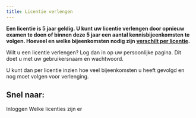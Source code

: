 ```yaml
---
title: Licentie verlengen
---
```


**Een licentie is 5 jaar geldig. U kunt uw licentie verlengen door opnieuw examen te doen of binnen deze 5 jaar een aantal kennisbijeenkomsten te volgen. Hoeveel en welke bijeenkomsten nodig zijn [verschilt per licentie](/licenties/welke-licenties-zijn-er).**

Wilt u een licentie verlengen? Log dan in op uw persoonlijke pagina. Dit doet u met uw gebruikersnaam en wachtwoord.

U kunt dan per licentie inzien hoe veel bijeenkomsten u heeft gevolgd en nog moet volgen voor verlenging.

## Snel naar:

<link-container>
<link-button to="https://erkenningen.nl">Inloggen</link-button>
<link-button to="/licenties/welke-licenties-zijn-er">Welke licenties zijn er</link-button>
</link-container>
